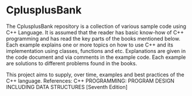 # CplusplusBank
The CplusplusBank repository is a collection of various sample code using C++ Language. It is assumed that the reader has basic know-how of C++ programming and has read the key parts of the books mentioned below.
Each example explains one or more topics on how to use C++ and its implementation using classes, functions and etc. Explanations are given in the code document and 
via comments in the example code. Each example are solutions to different problems found in the books.

This project aims to supply, over time, examples and best practices of the C++ language.
References:
  C++ PROGRAMMING: PROGRAM DESIGN INCLUDING DATA STRUCTURES [Seventh Edition]
